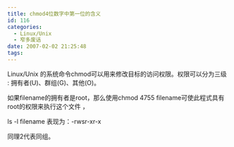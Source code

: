 ```yaml
---
title: chmod4位数字中第一位的含义
id: 116
categories:
  - Linux/Unix
  - 窄多废话
date: 2007-02-02 21:25:48
tags:
---
```


Linux/Unix 的系统命令chmod可以用来修改目标的访问权限。权限可以分为三级 : 拥有者(U)、群组(G)、其他(O)。

如果filename的拥有者是root，那么使用chmod 4755 filename可使此程式具有root的权限来执行这个文件 ，

ls -l filename 表现为：-rwsr-xr-x

同理2代表同组。